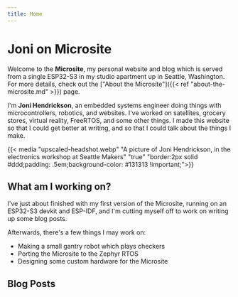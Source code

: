 ```yaml
---
title: Home
---
```


<!-- <a href=https://github.com/averagewagon/microsite>{{< media "microsite.svg" "Microsite's GitHub" "true" "" "margin:1em;max-width:20%;min-width:40px;float:right;" >}}</a> -->

# Joni on Microsite

Welcome to the **Microsite**, my personal website and blog which is served from
a single ESP32-S3 in my studio apartment up in Seattle, Washington. For more
details, check out the ["About the
Microsite"]({{< ref "about-the-microsite.md" >}}) page.

I'm **Joni Hendrickson**, an embedded systems engineer doing things with
microcontrollers, robotics, and websites. I've worked on satellites, grocery
stores, virtual reality, FreeRTOS, and some other things. I made this website so
that I could get better at writing, and so that I could talk about the things I
make.

{{< media "upscaled-headshot.webp" "A picture of Joni Hendrickson, in the electronics workshop at Seattle Makers" "true" "border:2px solid #ddd;padding: .5em;background-color: #131313 !important;">}}

## What am I working on?

I've just about finished with my first version of the Microsite, running on an
ESP32-S3 devkit and ESP-IDF, and I'm cutting myself off to work on writing up
some blog posts.

Afterwards, there's a few things I may work on:

- Making a small gantry robot which plays checkers
- Porting the Microsite to the Zephyr RTOS
- Designing some custom hardware for the Microsite

## Blog Posts
